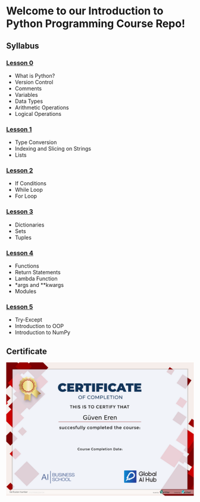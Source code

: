 
# Welcome to our Introduction to Python Programming Course Repo!

## Syllabus

### [Lesson 0](https://github.com/globalaihub/introduction-to-python/blob/master/Day0.ipynb)
- What is Python?
- Version Control
- Comments
- Variables
- Data Types
- Arithmetic Operations
- Logical Operations

### [Lesson 1](https://github.com/GuvenEREN-404/globalaihub_introduction_to_python/Day1.ipynb)
- Type Conversion
- Indexing and Slicing on Strings
- Lists

### [Lesson 2](https://github.com/GuvenEREN-404/globalaihub_introduction_to_python/Day2.ipynb)
- If Conditions
- While Loop
- For Loop

### [Lesson 3](https://github.com/GuvenEREN-404/globalaihub_introduction_to_python/Day3.ipynb)
- Dictionaries
- Sets
- Tuples

### [Lesson 4](https://github.com/GuvenEREN-404/globalaihub_introduction_to_python/Day4.ipynb)
- Functions
- Return Statements
- Lambda Function
- *args and **kwargs
- Modules


### [Lesson 5](https://github.com/GuvenEREN-404/globalaihub_introduction_to_python/Day5.ipynb)
- Try-Except
- Introduction to OOP
- Introduction to NumPy

## Certificate
![](certificate.png)
